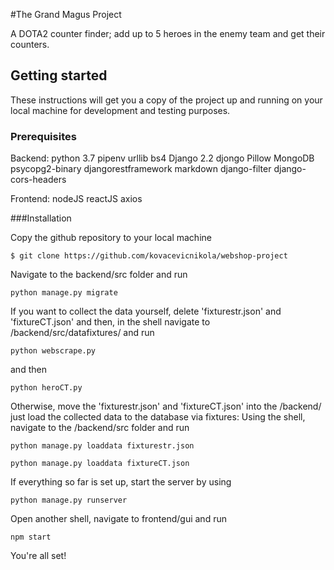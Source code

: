 #The Grand Magus Project

A DOTA2 counter finder; add up to 5 heroes in the enemy team and get their counters.

## Getting started

These instructions will get you a copy of the project up and running on your local machine for development and testing purposes. 

### Prerequisites
Backend:
    python 3.7
    pipenv
    urllib
    bs4
    Django 2.2
    djongo
    Pillow
    MongoDB
    psycopg2-binary
    djangorestframework
    markdown
    django-filter
    django-cors-headers

Frontend:
    nodeJS
    reactJS
    axios

###Installation 

Copy the github repository to your local machine
```
$ git clone https://github.com/kovacevicnikola/webshop-project
```

Navigate to the backend/src folder and run
```
python manage.py migrate
```


If you want to collect the data yourself, delete 'fixturestr.json' and 'fixtureCT.json' and then, in the shell navigate to   
/backend/src/datafixtures/ and run
``` 
python webscrape.py
``` 
and then
``` 
python heroCT.py
``` 

Otherwise, move the 'fixturestr.json' and 'fixtureCT.json' into the /backend/ just load the collected data to the database via fixtures:
Using the shell, navigate to the /backend/src folder and run
``` 
python manage.py loaddata fixturestr.json
``` 
``` 
python manage.py loaddata fixtureCT.json
``` 

If everything so far is set up, start the server by using
``` 
python manage.py runserver
``` 

Open another shell, navigate to frontend/gui and run
``` 
npm start
``` 
You're all set!